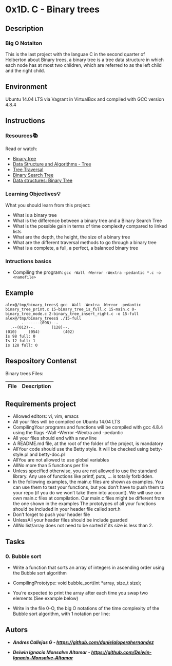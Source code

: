 # 0x1D. C - Binary trees

## Description

### Big O Notaiton
This is the last project with the languae C in the second quarter of Holberton about Binary trees, a binary tree is a tree data structure in which each node has at most two children, which are referred to as the left child and the right child.


## Environment

Ubuntu 14.04 LTS via Vagrant in VirtualBox and compiled with GCC version 4.8.4

## Instructions

### Resources:books:
Read or watch:

* [Binary tree](https://en.wikipedia.org/wiki/Binary_tree)
* [Data Structure and Algorithms - Tree](https://www.tutorialspoint.com/data_structures_algorithms/tree_data_structure.htm)
* [Tree Traversal](https://www.tutorialspoint.com/data_structures_algorithms/tree_traversal.htm)
* [Binary Search Tree](https://en.wikipedia.org/wiki/Binary_search_tree)
* [Data structures: Binary Tree](https://www.youtube.com/watch?v=H5JubkIy_p8)

### Learning Objectives:bulb:
What you should learn from this project:

* What is a binary tree
* What is the difference between a binary tree and a Binary Search Tree
* What is the possible gain in terms of time complexity compared to linked lists
* What are the depth, the height, the size of a binary tree
* What are the different traversal methods to go through a binary tree
* What is a complete, a full, a perfect, a balanced binary tree

### Intructions basics

-   Compiling the program: `gcc -Wall -Werror -Wextra -pedantic *.c -o <namefile>`

## Example
```
alex@/tmp/binary_trees$ gcc -Wall -Wextra -Werror -pedantic binary_tree_print.c 15-binary_tree_is_full.c 15-main.c 0-binary_tree_node.c 2-binary_tree_insert_right.c -o 15-full
alex@/tmp/binary_trees$ ./15-full
       .-------(098)--.
  .--(012)--.       (128)--.
(010)     (054)          (402)
Is 98 full: 0
Is 12 full: 1
Is 128 full: 0
```

## Respository Contenst

Binary trees Files:

| File | Description
| ------------- |:-------------:|


 ## Requirements project

-  Allowed editors: vi, vim, emacs
-   All your files will be compiled on Ubuntu 14.04 LTS
-   CompilingYour programs and functions will be compiled with gcc 4.8.4 using the flags -Wall -Werror -Wextra and -pedantic
-   All your files should end with a new line
-   A README.md file, at the root of the folder of the project, is mandatory
-   AllYour code should use the Betty style. It will be checked using betty-style.pl and betty-doc.pl
-   AllYou are not allowed to use global variables
-   AllNo more than 5 functions per file
-   Unless specified otherwise, you are not allowed to use the standard library. Any use of functions like printf, puts, … is totally forbidden.
-   In the following examples, the main.c files are shown as examples. You can use them to test your functions, but you don’t have to push them to your repo (if you do we won’t take them into account). We will use our own main.c files at compilation. Our main.c files might be different from the one shown in the examples
The prototypes of all your functions should be included in your header file called sort.h
-   Don’t forget to push your header file
-   UnlessAll your header files should be include guarded
-   AllNo list/array does not need to be sorted if its size is less than 2.

## Tasks

### 0. Bubble sort
-   Write a function that sorts an array of integers in ascending order using the Bubble sort algorithm

-   CompilingPrototype: void bubble_sort(int *array, size_t size);
-   You’re expected to print the array after each time you swap two elements (See example below)
-   Write in the file 0-O, the big O notations of the time complexity of the Bubble sort algorithm, with 1 notation per line:

### 


## Autors

-   ***Andres Callejas G - https://github.com/danielaloperahernandez***

-   ***Deiwin Ignacio Monsalve Altamar - <https://github.com/Deiwin-Ignacio-Monsalve-Altamar>***
